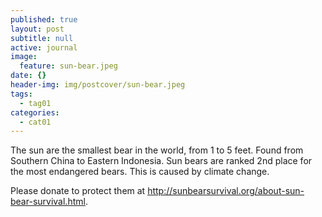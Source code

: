 ```yaml
---
published: true
layout: post
subtitle: null
active: journal
image:
  feature: sun-bear.jpeg
date: {}
header-img: img/postcover/sun-bear.jpeg
tags:
  - tag01
categories:
  - cat01
---
```


The sun are the smallest bear in the world, from 1 to 5 feet. Found from Southern China to Eastern Indonesia. Sun bears are ranked 2nd place for the most endangered bears. This is caused by climate 
change.

Please donate to protect them at <http://sunbearsurvival.org/about-sun-bear-survival.html>.
